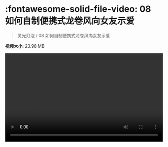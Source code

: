 # :fontawesome-solid-file-video: 08 如何自制便携式龙卷风向女友示爱

> 灵光灯泡 / 08 如何自制便携式龙卷风向女友示爱

**视频大小**: 23.98 MB

<video id="V-ecda587f6b801dd4a984bb20efa11bdc" width="512" height="288" preload="none" playsinline webkit-playsinline></video>